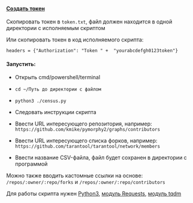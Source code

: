 #### [Создать токен](https://help.github.com/en/github/authenticating-to-github/creating-a-personal-access-token-for-the-command-line)
Скопировать токен в `token.txt`, файл должен находится в одной директории с исполняемым скриптом

Или скопировать токен в код исполняемого скрипта:

`headers = {"Authorization": "Token " +  "yourabcdefgh0123token"}`

#### Запустить:
* Открыть cmd/powershell/terminal
* `cd ~/Путь до директории с файлом`
* `python3 ./census.py`
* Следовать инструкции скрипта

* Ввести URL интересующего репозитория, например: `https://github.com/kmike/pymorphy2/graphs/contributors`
* Ввести URL интересующего списка форков, например: `https://github.com/tarantool/tarantool/network/members`
* Ввести название CSV-файла, файл будет сохранен в директории с программой

Можно также вводить кастомные ссылки на основе: `/repos/:owner/:repo/forks` и `/repos/:owner/:repo/contributors`

Для работы скрипта нужен [Python3](https://www.python.org/), [модуль Requests](https://2.python-requests.org/en/master/), [модуль tqdm](https://github.com/tqdm/tqdm)
